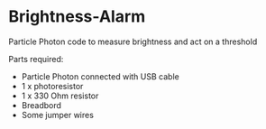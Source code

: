 # Brightness-Alarm
Particle Photon code to measure brightness and act on a threshold

Parts required:
 - Particle Photon connected with USB cable
 - 1 x photoresistor
 - 1 x 330 Ohm resistor
 - Breadbord
 - Some jumper wires
